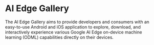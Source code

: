 # AI Edge Gallery

The AI Edge Gallery aims to provide developers and consumers with an easy-to-use
Android and iOS application to explore, download, and interactively experience
various Google AI Edge on-device machine learning (ODML) capabilities
directly on their devices.

